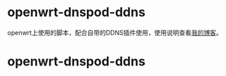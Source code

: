 # openwrt-dnspod-ddns

openwrt上使用的脚本，配合自带的DDNS插件使用，使用说明查看[我的博客](https://www.kpro.xyz/posts/64420/)。
# openwrt-dnspod-ddns
